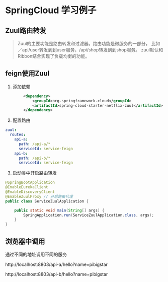 # SpringCloud 学习例子

## Zuul路由转发
> Zuul的主要功能是路由转发和过滤器。路由功能是微服务的一部分，
比如／api/user转发到到user服务，/api/shop转发到到shop服务。
zuul默认和Ribbon结合实现了负载均衡的功能。


## feign使用Zuul

1. 添加依赖
```xml
        <dependency>
            <groupId>org.springframework.cloud</groupId>
            <artifactId>spring-cloud-starter-netflix-zuul</artifactId>
        </dependency>
```
2. 配置路由
```yaml
zuul:
  routes:
    api-a:
      path: /api-a/*
      serviceId: service-feign
    api-b:
      path: /api-b/*
      serviceId: service-feign
```
3. 启动类中开启路由转发
```java
@SpringBootApplication
@EnableEurekaClient
@EnableDiscoveryClient
@EnableZuulProxy // 开启路由代理
public class ServiceZuulApplication {

	public static void main(String[] args) {
		SpringApplication.run(ServiceZuulApplication.class, args);
	}
}
```

## 浏览器中调用
通过不同的地址调用不同的服务

http://localhost:8803/api-a/hello?name=pibigstar

http://localhost:8803/api-b/hello?name=pibigstar
